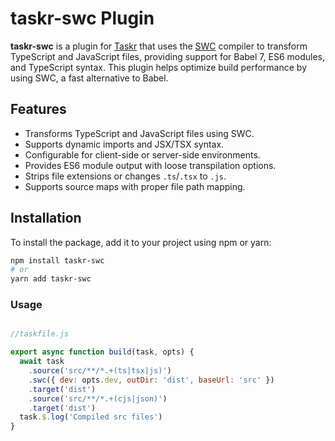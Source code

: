 # taskr-swc Plugin

**taskr-swc** is a plugin for [Taskr](https://github.com/lukeed/taskr) that uses the [SWC](https://swc.rs/) compiler to transform TypeScript and JavaScript files, providing support for Babel 7, ES6 modules, and TypeScript syntax. This plugin helps optimize build performance by using SWC, a fast alternative to Babel.

## Features

- Transforms TypeScript and JavaScript files using SWC.
- Supports dynamic imports and JSX/TSX syntax.
- Configurable for client-side or server-side environments.
- Provides ES6 module output with loose transpilation options.
- Strips file extensions or changes `.ts`/`.tsx` to `.js`.
- Supports source maps with proper file path mapping.

## Installation

To install the package, add it to your project using npm or yarn:

```bash
npm install taskr-swc
# or
yarn add taskr-swc
```

### Usage

```javascript

//taskfile.js

export async function build(task, opts) {
  await task
    .source('src/**/*.+(ts|tsx|js)')
    .swc({ dev: opts.dev, outDir: 'dist', baseUrl: 'src' })
    .target('dist')
    .source('src/**/*.+(cjs|json)')
    .target('dist')
  task.$.log('Compiled src files')
}
```
